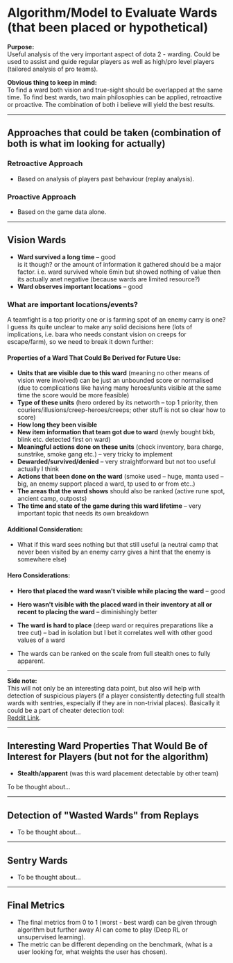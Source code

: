 # Algorithm/Model to Evaluate Wards (that been placed or hypothetical)

**Purpose:**  
Useful analysis of the very important aspect of dota 2 - warding. Could be used to assist and guide regular players as well as high/pro level players (tailored analysis of pro teams).

**Obvious thing to keep in mind:**  
To find a ward both vision and true-sight should be overlapped at the same time. To find best wards, two main philosophies can be applied, retroactive or proactive. The combination of both i believe will yield the best results.

---

## Approaches that could be taken (combination of both is what im looking for actually)

### Retroactive Approach
- Based on analysis of players past behaviour (replay analysis).

### Proactive Approach
- Based on the game data alone.

---

## Vision Wards

- **Ward survived a long time** – good  
  is it though? or the amount of information it gathered should be a major factor. i.e. ward survived whole 6min but showed nothing of value then its actually anet negative (because wards are limited resource?)
- **Ward observes important locations** – good

### What are important locations/events?
A teamfight is a top priority one or is farming spot of an enemy carry is one? I guess its quite unclear to make any solid decisions here (lots of implications, i.e. bara who needs constant vision on creeps for escape/farm), so we need to break it down further:

#### Properties of a Ward That Could Be Derived for Future Use:
- **Units that are visible due to this ward** (meaning no other means of vision were involved) can be just an unbounded score or normalised (due to complications like having many heroes/units visible at the same time the score would be more feasible)
- **Type of these units** (hero ordered by its networth – top 1 priority, then couriers/illusions/creep-heroes/creeps; other stuff is not so clear how to score)
- **How long they been visible**
- **New item information that team got due to ward** (newly bought bkb, blink etc. detected first on ward)
- **Meaningful actions done on these units** (check inventory, bara charge, sunstrike, smoke gang etc.) – very tricky to implement
- **Dewarded/survived/denied** – very straightforward but not too useful actually I think
- **Actions that been done on the ward** (smoke used – huge, manta used – big, an enemy support placed a ward, tp used to or from etc..)
- **The areas that the ward shows** should also be ranked (active rune spot, ancient camp, outposts)
- **The time and state of the game during this ward lifetime** – very important topic that needs its own breakdown

#### Additional Consideration:
- What if this ward sees nothing but that still useful (a neutral camp that never been visited by an enemy carry gives a hint that the enemy is somewhere else)

#### Hero Considerations:
- **Hero that placed the ward wasn't visible while placing the ward** – good
- **Hero wasn't visible with the placed ward in their inventory at all or recent to placing the ward** – diminishingly better
- **The ward is hard to place** (deep ward or requires preparations like a tree cut) – bad in isolation but I bet it correlates well with other good values of a ward

- The wards can be ranked on the scale from full stealth ones to fully apparent.

---

**Side note:**  
This will not only be an interesting data point, but also will help with detection of suspicious players (if a player consistently detecting full stealth wards with sentries, especially if they are in non-trivial places). Basically it could be a part of cheater detection tool:  
[Reddit Link](https://www.reddit.com/r/DotA2/comments/88k9j9/how_we_made_cheat_detector_gosuai_against_cheaters/#:~:text=anti%2Dcheat%20works-,To%20detect%20cheating%20we%20extracted%20mouse%20movements%20and%20all%20the,player's%20real%20action%20was%20registered).

---

## Interesting Ward Properties That Would Be of Interest for Players (but not for the algorithm)

- **Stealth/apparent** (was this ward placement detectable by other team)

To be thought about...

---

## Detection of "Wasted Wards" from Replays

- To be thought about...
---

## Sentry Wards

- To be thought about...

---

## Final Metrics

- The final metrics from 0 to 1 (worst - best ward) can be given through algorithm but further away AI can come to play (Deep RL or unsupervised learning).
- The metric can be different depending on the benchmark, (what is a user looking for, what weights the user has chosen).
